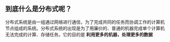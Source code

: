 ## 到底什么是分布式呢？
分布式系统是由一组通过网络进行通信，为了完成共同的任务而协调工作的计算机节点组成的系统。分布式系统的出现是为了用廉价的、普通的机器完成单个计算机无法完成的计算、存储任务。它的目的是 **利用更多的机器，处理更多的数据**
